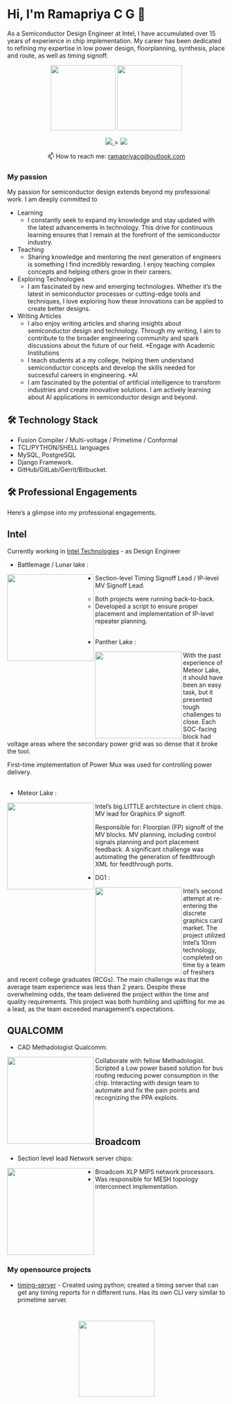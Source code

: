 # Hi, I'm Ramapriya C G 👋
As a Semiconductor Design Engineer at Intel, I have accumulated over 15 years of experience in chip implementation. 
My career has been dedicated to refining my expertise in low power design, floorplanning, synthesis, place and route, as well as timing signoff.

<p align='center'>
   <a href="https://github-readme-stats.vercel.app/api?username=riscvsi&show_icons=true&count_private=true"><img
           height=150
           src="https://github-readme-stats.vercel.app/api?username=riscvsi&show_icons=true&count_private=true"/></a>
   <a href="https://github.com/riscvsi/github-readme-stats"><img height=150
                                                                  src="https://github-readme-stats.vercel.app/api/top-langs/?username=riscvsi&layout=compact"/></a>
</p>

<p align='center'>
   <a href="https://www.linkedin.com/in/ramapriya-cg-6372781a/">
       <img src="https://img.shields.io/badge/linkedin-%230077B5.svg?&style=for-the-badge&logo=linkedin&logoColor=white"/>
   </a>>
   <a href="https://t.me/joinchat/SpqRPBFo_sM6qm05">
       <img src="https://img.shields.io/badge/Telegram-2CA5E0?style=for-the-badge&logo=telegram&logoColor=white"/>
   </a>
<p align='center'>
   📫 How to reach me: <a href='mailto:ramapriyacg@outlook.com'>ramapriyacg@outlook.com</a>
</p>


### My passion
My passion for semiconductor design extends beyond my professional work. I am deeply committed to
*   Learning
      * I constantly seek to expand my knowledge and stay updated with the latest advancements in technology. This drive for continuous learning ensures that I remain at the forefront of the semiconductor industry.
*   Teaching
     * Sharing knowledge and mentoring the next generation of engineers is something I find incredibly rewarding. I enjoy teaching complex concepts and helping others grow in their careers.
*   Exploring Technologies
     * I am fascinated by new and emerging technologies. Whether it’s the latest in semiconductor processes or cutting-edge tools and techniques, I love exploring how these innovations can be applied to create better designs.
*   Writing Articles
      * I also enjoy writing articles and sharing insights about semiconductor design and technology. Through my writing, I aim to contribute to the broader engineering community and spark discussions about the future of our field.
*Engage with Academic Institutions
      * I teach students at a my college, helping them understand semiconductor concepts and develop the skills needed for successful careers in engineering.
*AI
      * I am fascinated by the potential of artificial intelligence to transform industries and create innovative solutions. I am actively learning about AI applications in semiconductor design and beyond.

## 🛠 Technology Stack
*   Fusion Compiler / Multi-voltage / Primetime / Conformal
*   TCL/PYTHON/SHELL languages
*   MySQL, PostgreSQL
*   Django Framework.
*   GitHub/GitLab/Gerrit/Bitbucket.

## 🛠 Professional Engagements
Here’s a glimpse into my professional engagements.
## Intel
Currently working in [Intel Technologies](https://www.linkedin.com/company/intel-corporation/mycompany/verification/) - as Design Engineer
* Battlemage / Lunar lake :
  
<img align="left" width="200" src="https://www.profesionalreview.com/wp-content/uploads/2023/01/Intel-Lunar-Lake-contara-con-una-nueva-arquitectura-creada-desde-cero.jpg" />

* Section-level Timing Signoff Lead / IP-level MV Signoff Lead.
   * Both projects were running back-to-back.
   * Developed a script to ensure proper placement and implementation of IP-level repeater planning.
<br></br>

* Panther Lake  :

<img align="left" width="200" src="https://th.bing.com/th/id/OIP.I-We-81F9Rh3gS9btacbEgAAAA?rs=1&pid=ImgDetMain" />

With the past experience of Meteor Lake, it should have been an easy task, but it presented tough challenges to close.
Each SOC-facing block had voltage areas where the secondary power grid was so dense that it broke the tool.

First-time implementation of Power Mux was used for controlling power delivery.
<br></br>


* Meteor Lake  :
  
<img align="left" width="200" src="https://www.notebookcheck.com/fileadmin/_processed_/5/8/csm_MeteorLake1_cb856a8dc2.jpg" />

Intel’s big.LITTLE architecture in client chips. MV lead for Graphics IP signoff.

Responsible for:
Floorplan (FP) signoff of the MV blocks.
MV planning, including control signals planning and port placement feedback.
A significant challenge was automating the generation of feedthrough XML for feedthrough ports.


* DG1 :
<img align="left" width="200" src="https://cdn.wccftech.com/wp-content/uploads/2020/01/Intel-DG1-GPU-Discrete-Graphics-Card-Powered-by-Xe-Graphics-Architecture_7.jpg" />
Intel’s second attempt at re-entering the discrete graphics card market.
The project utilized Intel’s 10nm technology, completed on time by a team of freshers and recent college graduates (RCGs).
The main challenge was that the average team experience was less than 2 years. Despite these overwhelming odds, the team delivered the project within the time and quality requirements.
This project was both humbling and uplifting for me as a lead, as the team exceeded management’s expectations.

## QUALCOMM
* CAD Methadologist Qualcomm:

<img align="left" width="200" src="https://mspoweruser.com/wp-content/uploads/2021/01/qualcomm-snapdragon.jpg" />
Collaborate with fellow Methadologist.
Scripted a Low power based solution for bus routing reducing power consumption in the chip.
Interacting with design team to automate and fix the pain points and recognizing the PPA exploits.
<br></br>
<br></br>

## Broadcom
* Section level lead Network server chips:

<img align="left" width="200" src="https://www.satellitetoday.com/wp-content/uploads/2014/04/XLP500-Series-300x273.png" />

* Broadcom XLP MIPS network processors.
* Was responsible for MESH topology interconnect implementation.

<br></br>
<br></br>
<br></br>
<br></br>





### My opensource projects

*   [timing-server](https://github.com/riscvsi/ptServer2.git) - Created using python; created a timing server that can get any timing reports for n different runs. Has its own CLI very similar to primetime server.


<div align="center" style="margin: 40px 0">
   <a href="https://github.com/romankh3/github-profile-views-counter">
       <img width="175px" src="https://komarev.com/ghpvc/?username=romankh3&color=DE002D">
   </a>
</div>
